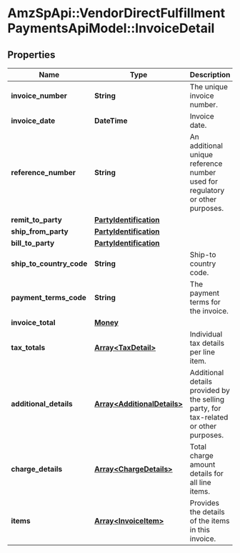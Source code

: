 # AmzSpApi::VendorDirectFulfillmentPaymentsApiModel::InvoiceDetail

## Properties
Name | Type | Description | Notes
------------ | ------------- | ------------- | -------------
**invoice_number** | **String** | The unique invoice number. | 
**invoice_date** | **DateTime** | Invoice date. | 
**reference_number** | **String** | An additional unique reference number used for regulatory or other purposes. | [optional] 
**remit_to_party** | [**PartyIdentification**](PartyIdentification.md) |  | 
**ship_from_party** | [**PartyIdentification**](PartyIdentification.md) |  | 
**bill_to_party** | [**PartyIdentification**](PartyIdentification.md) |  | [optional] 
**ship_to_country_code** | **String** | Ship-to country code. | [optional] 
**payment_terms_code** | **String** | The payment terms for the invoice. | [optional] 
**invoice_total** | [**Money**](Money.md) |  | 
**tax_totals** | [**Array&lt;TaxDetail&gt;**](TaxDetail.md) | Individual tax details per line item. | [optional] 
**additional_details** | [**Array&lt;AdditionalDetails&gt;**](AdditionalDetails.md) | Additional details provided by the selling party, for tax-related or other purposes. | [optional] 
**charge_details** | [**Array&lt;ChargeDetails&gt;**](ChargeDetails.md) | Total charge amount details for all line items. | [optional] 
**items** | [**Array&lt;InvoiceItem&gt;**](InvoiceItem.md) | Provides the details of the items in this invoice. | 

